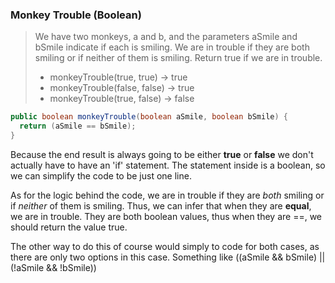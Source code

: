 ### Monkey Trouble (Boolean) 

> We have two monkeys, a and b, and the parameters aSmile and bSmile indicate if each is smiling. We are in trouble if they are both smiling or if neither of them is smiling. Return true if we are in trouble.
> * monkeyTrouble(true, true) → true
> * monkeyTrouble(false, false) → true
> * monkeyTrouble(true, false) → false

```java
public boolean monkeyTrouble(boolean aSmile, boolean bSmile) {
  return (aSmile == bSmile);
}
```
Because the end result is always going to be either __true__ or __false__ we don't actually have to have an 'if' statement. The statement inside is a boolean, so we can simplify the code to be just one line. 

As for the logic behind the code, we are in trouble if they are *both* smiling or if *neither* of them is smiling. Thus, we can infer that when they are __equal__,  we are in trouble. They are both boolean values, thus when they are ==, we should return the value true. 

The other way to do this of course would simply to code for both cases, as there are only two options in this case. Something like ((aSmile && bSmile) || (!aSmile && !bSmile)) 
